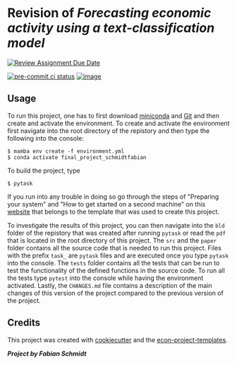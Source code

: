 # Revision of ***Forecasting economic activity using a text-classification model***

[![Review Assignment Due Date](https://classroom.github.com/assets/deadline-readme-button-24ddc0f5d75046c5622901739e7c5dd533143b0c8e959d652212380cedb1ea36.svg)](https://classroom.github.com/a/EVOsE4mq)

[![pre-commit.ci status](https://results.pre-commit.ci/badge/github/schmidtfabian/final_project_schmidtfabian/main.svg)](https://results.pre-commit.ci/latest/github/schmidtfabian/final_project_schmidtfabian/main)
[![image](https://img.shields.io/badge/code%20style-black-000000.svg)](https://github.com/psf/black)

## Usage

To run this project, one has to first download
[miniconda](https://docs.conda.io/projects/miniconda/en/latest/) and
[Git](https://git-scm.com/downloads) and then create and activate the environment. To
create and activate the environment first navigate into the root directory of the
repistory and then type the following into the console:

```console
$ mamba env create -f environment.yml
$ conda activate final_project_schmidtfabian
```

To build the project, type

```console
$ pytask
```

If you run into any trouble in doing so go through the steps of "Preparing your system"
and "How to get started on a second machine" on this
[website](https://econ-project-templates.readthedocs.io/en/stable/getting_started/index.html#preparing-your-system)
that belongs to the template that was used to create this project.

To investigate the results of this project, you can then navigate into the `bld` folder
of the repistory that was created after running `pytask` or read the `pdf` that is
located in the root directory of this project. The `src` and the `paper` folder contains
all the source code that is needed to run this project. Files with the prefix `task_`
are `pytask` files and are executed once you type `pytask` into the console. The `tests`
folder contains all the tests that can be run to test the functionality of the defined
functions in the source code. To run all the tests type `pytest` into the console while
having the environment activated. Lastly, the `CHANGES.md` file contains a description
of the main changes of this version of the project compared to the previous version of
the project.

## Credits

This project was created with [cookiecutter](https://github.com/audreyr/cookiecutter)
and the
[econ-project-templates](https://github.com/OpenSourceEconomics/econ-project-templates).

***Project by Fabian Schmidt***
